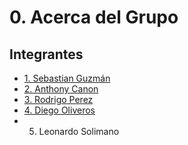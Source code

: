 # 0. Acerca del Grupo

## Integrantes

- [1. Sebastian Guzmán](./0.1/Guzmán/Guzmán.md)
- [2. Anthony Canon](./0.2/Canon/Canon.md)
- [3. Rodrigo Perez](./0.3/informacion-general/informacion-general.md)
- [4. Diego Oliveros](./0.4/Oliveros/Oliveros.md)
- 5. Leonardo Solimano 
